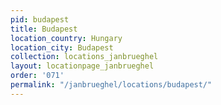 ```yaml
---
pid: budapest
title: Budapest
location_country: Hungary
location_city: Budapest
collection: locations_janbrueghel
layout: locationpage_janbrueghel
order: '071'
permalink: "/janbrueghel/locations/budapest/"
---
```

